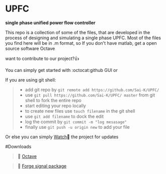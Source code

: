 # UPFC
**single phase unified power flow controller**

This repo is a collection of some of the files, that are developed in the process of designing and simulating a single phase UPFC.
Most of the files you find here will be in .m format, so If you don't have matlab, get a open source software Octave


want to contribute to our project?:+1:

You can simply get started with :octocat:github GUI or

If you are using git shell:
>- add git repo by `git remote add https://github.com/Sai-K/UPFC/`
>- use `git pull https://github.com/Sai-K/UPFC/ master` from git shell to fork the entire repo
>- start editing your repo locally
>- to create new files use `touch filename` in the git shell
>- use `git add filename` to dock the edit
>- log the commit by `git commit -m "log mesasage" `
>- finally use `git push -u origin new` to add your file

Or else you can simply [Watch](https://github.com/Sai-K/UPFC/subscription):eyes: the project for updates

#Downloads
>:link: [Octave](https://www.gnu.org/software/octave/)

>:link: [Forge signal package](https://octave.sourceforge.io/control/index.html)
